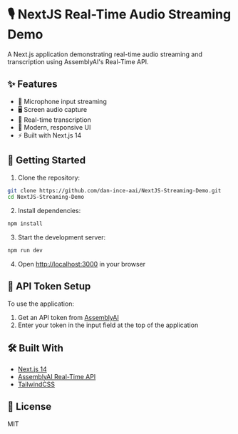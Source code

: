 # 🎙️ NextJS Real-Time Audio Streaming Demo

A Next.js application demonstrating real-time audio streaming and transcription using AssemblyAI's Real-Time API.

## ✨ Features

- 🎤 Microphone input streaming
- 🖥️ Screen audio capture
- 📝 Real-time transcription
- 🎯 Modern, responsive UI
- ⚡ Built with Next.js 14

## 🚀 Getting Started

1. Clone the repository:
```bash
git clone https://github.com/dan-ince-aai/NextJS-Streaming-Demo.git
cd NextJS-Streaming-Demo
```

2. Install dependencies:
```bash
npm install
```

3. Start the development server:
```bash
npm run dev
```

4. Open [http://localhost:3000](http://localhost:3000) in your browser

## 🔑 API Token Setup

To use the application:
1. Get an API token from [AssemblyAI](https://www.assemblyai.com/)
2. Enter your token in the input field at the top of the application

## 🛠️ Built With

- [Next.js 14](https://nextjs.org/)
- [AssemblyAI Real-Time API](https://www.assemblyai.com/docs/api-reference/streaming)
- [TailwindCSS](https://tailwindcss.com/)

## 📝 License

MIT
